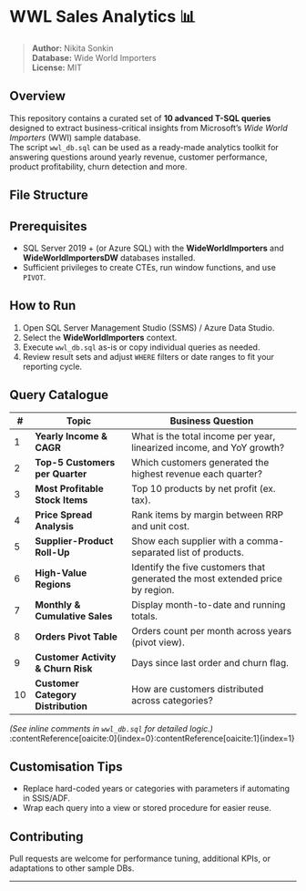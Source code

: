# WWL Sales Analytics 📊

> **Author:** Nikita Sonkin  
> **Database:** Wide World Importers  
> **License:** MIT

## Overview
This repository contains a curated set of **10 advanced T-SQL queries** designed to extract business-critical insights from Microsoft’s *Wide World Importers* (WWI) sample database.  
The script `wwl_db.sql` can be used as a ready-made analytics toolkit for answering questions around yearly revenue, customer performance, product profitability, churn detection and more.

## File Structure



## Prerequisites
* SQL Server 2019 + (or Azure SQL) with the **WideWorldImporters** and **WideWorldImportersDW** databases installed.
* Sufficient privileges to create CTEs, run window functions, and use `PIVOT`.

## How to Run
1. Open SQL Server Management Studio (SSMS) / Azure Data Studio.  
2. Select the **WideWorldImporters** context.  
3. Execute `wwl_db.sql` as-is or copy individual queries as needed.  
4. Review result sets and adjust `WHERE` filters or date ranges to fit your reporting cycle.

## Query Catalogue

| # | Topic | Business Question |
|---|-------|-------------------|
| 1 | **Yearly Income & CAGR** | What is the total income per year, linearized income, and YoY growth? |
| 2 | **Top-5 Customers per Quarter** | Which customers generated the highest revenue each quarter? |
| 3 | **Most Profitable Stock Items** | Top 10 products by net profit (ex. tax). |
| 4 | **Price Spread Analysis** | Rank items by margin between RRP and unit cost. |
| 5 | **Supplier-Product Roll-Up** | Show each supplier with a comma-separated list of products. |
| 6 | **High-Value Regions** | Identify the five customers that generated the most extended price by region. |
| 7 | **Monthly & Cumulative Sales** | Display month-to-date and running totals. |
| 8 | **Orders Pivot Table** | Orders count per month across years (pivot view). |
| 9 | **Customer Activity & Churn Risk** | Days since last order and churn flag. |
| 10| **Customer Category Distribution** | How are customers distributed across categories? |

*(See inline comments in `wwl_db.sql` for detailed logic.)* :contentReference[oaicite:0]{index=0}:contentReference[oaicite:1]{index=1}

## Customisation Tips
* Replace hard-coded years or categories with parameters if automating in SSIS/ADF.  
* Wrap each query into a view or stored procedure for easier reuse.  

## Contributing
Pull requests are welcome for performance tuning, additional KPIs, or adaptations to other sample DBs.

---
